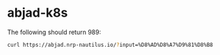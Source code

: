 # abjad-k8s

The following should return 989:

```sh
curl https://abjad.nrp-nautilus.io/?input=%D8%AD%D8%A7%D9%81%D8%B8
```
